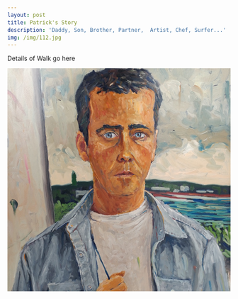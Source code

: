 ```yaml
---
layout: post
title: Patrick's Story
description: 'Daddy, Son, Brother, Partner,  Artist, Chef, Surfer...'
img: /img/112.jpg
---
```


Details of Walk go here

<div class="">
  <img class="" src="/img/111.jpg">
</div>
